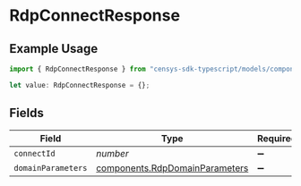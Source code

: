 # RdpConnectResponse

## Example Usage

```typescript
import { RdpConnectResponse } from "censys-sdk-typescript/models/components";

let value: RdpConnectResponse = {};
```

## Fields

| Field                                                                            | Type                                                                             | Required                                                                         | Description                                                                      |
| -------------------------------------------------------------------------------- | -------------------------------------------------------------------------------- | -------------------------------------------------------------------------------- | -------------------------------------------------------------------------------- |
| `connectId`                                                                      | *number*                                                                         | :heavy_minus_sign:                                                               | N/A                                                                              |
| `domainParameters`                                                               | [components.RdpDomainParameters](../../models/components/rdpdomainparameters.md) | :heavy_minus_sign:                                                               | N/A                                                                              |